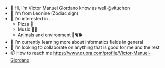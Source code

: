 - 👋 Hi, I’m Victor Manuel Giordano know as well @vituchon
- 🦁 I'm from Leonine  (Zodiac sign)
- 👀 I’m interested in ...
  - Pizza 🍕
  - Music 🎸🎷
  - Animals and environment 💚🐈🐕
- 🌱 I’m currently learning more about informatics fields in general 
- 💞️ I’m looking to collaborate on anything that is good for me and the rest
- 📫 How to reach me https://www.quora.com/profile/Victor-Manuel-Giordano

<!---
vituchon/vituchon is a ✨ special ✨ repository because its `README.md` (this file) appears on your GitHub profile.
You can click the Preview link to take a look at your changes.
--->
